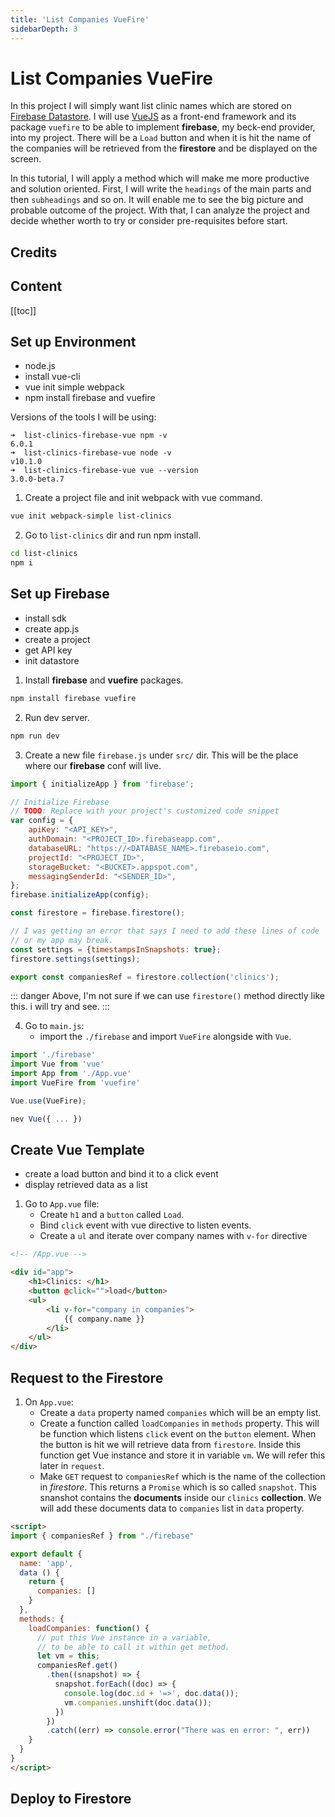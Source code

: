 ```yaml
---
title: 'List Companies VueFire'
sidebarDepth: 3
---
```


# List Companies VueFire

In this project I will simply want list clinic names which are stored on [Firebase Datastore](). I will use [VueJS]() as a front-end framework and its package `vuefire` to be able to implement **firebase**, my beck-end provider, into my project. There will be a `Load` button and when it is hit the name of the companies will be retrieved from the **firestore** and be displayed on the screen.

In this tutorial, I will apply a method which will make me more productive and solution oriented. First, I will write the `headings` of the main parts and then `subheadings` and so on. It will enable me to see the big picture and probable outcome of the project. With that, I can analyze the project and decide whether worth to try or consider pre-requisites before start.

## Credits

## Content

[[toc]]


## Set up Environment

* node.js
* install vue-cli
* vue init simple webpack
* npm install firebase and vuefire

Versions of the tools I will be using:

```
➜  list-clinics-firebase-vue npm -v
6.0.1
➜  list-clinics-firebase-vue node -v
v10.1.0
➜  list-clinics-firebase-vue vue --version
3.0.0-beta.7
```

1. Create a project file and init webpack with vue command.

```bash
vue init webpack-simple list-clinics
```

2. Go to `list-clinics` dir and run npm install.

```bash
cd list-clinics
npm i
```


## Set up Firebase

* install sdk 
* create app.js
* create a project
* get API key
* init datastore

1. Install **firebase** and **vuefire** packages. 

```bash
npm install firebase vuefire
```

2. Run dev server.

```bash
npm run dev
```

3. Create a new file `firebase.js` under `src/` dir. This will be the place where our **firebase** conf will live.

```javascript
import { initializeApp } from 'firebase';

// Initialize Firebase
// TODO: Replace with your project's customized code snippet
var config = {
	apiKey: "<API_KEY>",
	authDomain: "<PROJECT_ID>.firebaseapp.com",
	databaseURL: "https://<DATABASE_NAME>.firebaseio.com",
	projectId: "<PROJECT_ID>",
	storageBucket: "<BUCKET>.appspot.com",
	messagingSenderId: "<SENDER_ID>",
};
firebase.initializeApp(config);

const firestore = firebase.firestore();

// I was getting an error that says I need to add these lines of code
// or my app may break. 
const settings = {timestampsInSnapshots: true};
firestore.settings(settings);

export const companiesRef = firestore.collection('clinics');
```

::: danger
Above, I'm not sure if we can use `firestore()` method directly like this. i will try and see.
:::

4. Go to `main.js`:
	* import the `./firebase` and import `VueFire` alongside with `Vue`.

```javascript
import './firebase'
import Vue from 'vue'
import App from './App.vue'
import VueFire from 'vuefire'

Vue.use(VueFire);

nev Vue({ ... })
```

## Create Vue Template

* create a load button and bind it to a click event
* display retrieved data as a list

1. Go to `App.vue` file: 
	* Create `h1` and a `button` called `Load`. 
	* Bind `click` event with vue directive to listen events.
	* Create a `ul` and iterate over company names with `v-for` directive

```html
<!-- /App.vue -->

<div id="app">
	<h1>Clinics: </h1>
	<button @click="">load</button>
	<ul>
		<li v-for="company in companies">
			{{ company.name }}
		</li>
	</ul>
</div>
```

## Request to the Firestore

1. On `App.vue`:
	* Create a `data` property named `companies` which will be an empty list.
	* Create a function called `loadCompanies` in `methods` property. This will be function which listens `click` event on the `button` element. When the button is hit we will retrieve data from `firestore`. Inside this function get Vue instance and store it in variable `vm`. We will refer this later in `request`.
	* Make `GET` request to `companiesRef` which is the name of the collection in *firestore*. This returns a `Promise` which is so called `snapshot`. This snanshot contains the **documents** inside our `clinics` **collection**. We will add these documents data to `companies` list in `data` property.

```html
<script>
import { companiesRef } from "./firebase"

export default {
  name: 'app',
  data () {
    return {
      companies: []
    }
  },
  methods: {
    loadCompanies: function() {
      // put this Vue instance in a variable,
      // to be able to call it within get method.
      let vm = this;
      companiesRef.get()
        .then((snapshot) => {
          snapshot.forEach((doc) => {
            console.log(doc.id + '=>', doc.data());
            vm.companies.unshift(doc.data());
          })
        })
        .catch((err) => console.error("There was en error: ", err))
    }
  }
}
</script>

```

## Deploy to Firestore